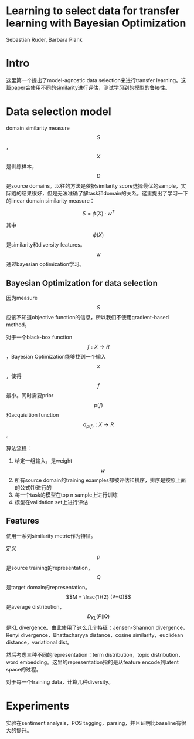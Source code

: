 # Learning to select data for transfer learning with Bayesian Optimization

Sebastian Ruder, Barbara Plank

# Intro

这里第一个提出了model-agnostic data selection来进行transfer learning。这篇paper会使用不同的similarity进行评估，测试学习到的模型的鲁棒性。

# Data selection model

domain similarity measure $$S$$，$$X$$是训练样本，$$D$$是source domains。以往的方法是依据similarity score选择最优的sample，实际跑的结果很好，但是无法准确了解task和domain的关系。这里提出了学习一下的linear domain similarity measure：

$$S = \phi(X) \cdot w^T$$

其中$$\phi(X)$$是similarity和diversity features。$$w$$通过bayesian optimization学习。

## Bayesian Optimization for data selection

因为measure $$S$$应该不知道objective function的信息，所以我们不使用gradient-based method。

对于一个black-box function $$f:X \to R$$，Bayesian Optimization能够找到一个输入$$x$$，使得$$f$$最小。同时需要prior $$p(f)$$和acquisition function $$a_{p(f)}: X \to R$$。

算法流程：
1. 给定一组输入，是weight $$w$$
2. 所有source domain的training examples都被评估和排序，排序是按照上面的公式(1)进行的
3. 每一个task的模型在top n sample上进行训练
4. 模型在validation set上进行评估

## Features

使用一系列similarity metric作为特征。

定义$$P$$是source training的representation，$$Q$$是target domain的representation。$$M = \frac{1}{2} (P+Q)$$是average distribution，$$D_{KL}(P\|Q)$$是KL divergence。由此使用了这么几个特征：Jensen-Shannon divergence，Renyi divergence，Bhattacharyya distance，cosine similarity，euclidean distance，variational dist。

然后考虑三种不同的representation：term distribution，topic distribution，word embedding。这里的representation指的是从feature encode到latent space的过程。

对于每一个training data，计算几种diversity。

# Experiments

实验在sentiment analysis，POS tagging，parsing，并且证明比baseline有很大的提升。